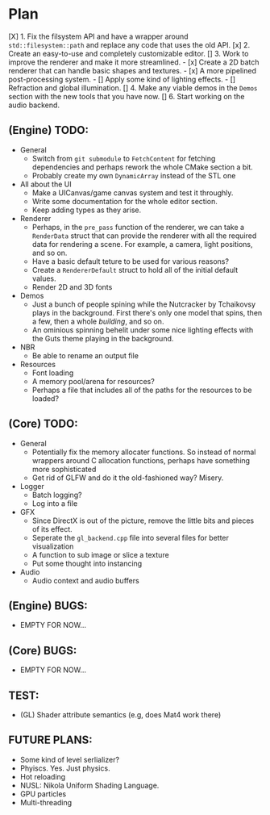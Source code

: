 # Plan 
[X] 1. Fix the filsystem API and have a wrapper around `std::filesystem::path` and replace any code that uses the old API. 
[x] 2. Create an easy-to-use and completely customizable editor.
[] 3. Work to improve the renderer and make it more streamlined. 
    - [x] Create a 2D batch renderer that can handle basic shapes and textures.
    - [x] A more pipelined post-processing system.
    - [] Apply some kind of lighting effects. 
    - [] Refraction and global illumination. 
[] 4. Make any viable demos in the `Demos` section with the new tools that you have now.
[] 6. Start working on the audio backend.

## (Engine) TODO: 
* General 
    - Switch from `git submodule` to `FetchContent` for fetching dependencies and perhaps rework the whole CMake section a bit.
    - Probably create my own `DynamicArray` instead of the STL one
* All about the UI 
    - Make a UICanvas/game canvas system and test it throughly.
    - Write some documentation for the whole editor section.
    - Keep adding types as they arise.
* Renderer 
    - Perhaps, in the `pre_pass` function of the renderer, we can take a `RenderData` struct that can provide the renderer with all the required data for rendering a scene. For example, a camera, light positions, and so on.
    - Have a basic default teture to be used for various reasons?
    - Create a `RendererDefault` struct to hold all of the initial default values.
    - Render 2D and 3D fonts
* Demos
    - Just a bunch of people spining while the Nutcracker by Tchaikovsy plays in the background. First there's only one model that spins, then a few, then a whole _building_, and so on.
    - An ominious spinning behelit under some nice lighting effects with the Guts theme playing in the background.
* NBR 
    - Be able to rename an output file 
* Resources 
    - Font loading 
    - A memory pool/arena for resources?
    - Perhaps a file that includes all of the paths for the resources to be loaded? 

## (Core) TODO: 
* General
    - Potentially fix the memory allocater functions. So instead of normal wrappers around C allocation functions, perhaps have something more sophisticated
    - Get rid of GLFW and do it the old-fashioned way? Misery.
* Logger 
    - Batch logging? 
    - Log into a file
* GFX 
    - Since DirectX is out of the picture, remove the little bits and pieces of its effect.
    - Seperate the `gl_backend.cpp` file into several files for better visualization
    - A function to sub image or slice a texture 
    - Put some thought into instancing
* Audio 
    - Audio context and audio buffers

## (Engine) BUGS: 
- EMPTY FOR NOW...

## (Core) BUGS: 
- EMPTY FOR NOW...

## TEST: 
- (GL) Shader attribute semantics (e.g, does Mat4 work there)

## FUTURE PLANS: 
- Some kind of level serlializer?
- Phyiscs. Yes. Just physics.
- Hot reloading
- NUSL: Nikola Uniform Shading Language. 
- GPU particles
- Multi-threading
